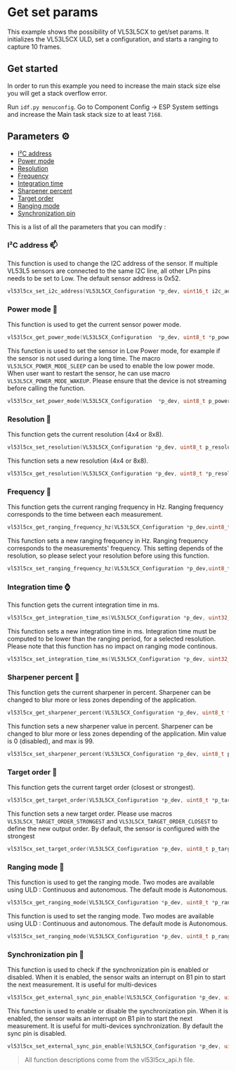 # Get set params
This example shows the possibility of VL53L5CX to get/set params. It initializes the VL53L5CX ULD, set a configuration, and starts a ranging to capture 10 frames.

## Get started
In order to run this example you need to increase the main stack size else you will get a stack overflow error.

Run `idf.py menuconfig`. Go to Component Config -> ESP System settings and increase the Main task stack size to at least `7168`.

## Parameters ⚙
- [I²C address](#ic-address-)
- [Power mode](#power-mode-)
- [Resolution](#resolution-)
- [Frequency](#frequency-)
- [Integration time](#integration-time-)
- [Sharpener percent](#sharpener-percent-)
- [Target order ](#target-order-)
- [Ranging mode](#ranging-mode-)
- [Synchronization pin](#synchronization-pin-)

This is a list of all the parameters that you can modify :
### I²C address 📫
This function is used to change the I2C address of the sensor. If multiple VL53L5 sensors are connected to the same I2C line, all other LPn pins needs to be set to Low. The default sensor address is 0x52.
```c
vl53l5cx_set_i2c_address(VL53L5CX_Configuration	*p_dev, uint16_t i2c_address);
```
### Power mode 🔋
This function is used to get the current sensor power mode.
```c
vl53l5cx_get_power_mode(VL53L5CX_Configuration	*p_dev, uint8_t	*p_power_mode);
```
This function is used to set the sensor in Low Power mode, for example if the sensor is not used during a long time. The macro ```VL53L5CX_POWER_MODE_SLEEP``` can be used to enable the low power mode. When user want to restart the sensor, he can use macro ```VL53L5CX_POWER_MODE_WAKEUP```. Please ensure that the device is not streaming before calling the function.
```c
vl53l5cx_set_power_mode(VL53L5CX_Configuration	*p_dev, uint8_t	p_power_mode);
```
### Resolution 📸
This function gets the current resolution (4x4 or 8x8).
```c
vl53l5cx_set_resolution(VL53L5CX_Configuration *p_dev, uint8_t p_resolution);
```
This function sets a new resolution (4x4 or 8x8).
```c
vl53l5cx_get_resolution(VL53L5CX_Configuration *p_dev, uint8_t *p_resolution);
```
### Frequency 📡
This function gets the current ranging frequency in Hz. Ranging frequency corresponds to the time between each measurement.
```c
vl53l5cx_get_ranging_frequency_hz(VL53L5CX_Configuration *p_dev,uint8_t *frequency_hz);
```
This function sets a new ranging frequency in Hz. Ranging frequency corresponds to the measurements' frequency. This setting depends of the resolution, so please select your resolution before using this function.
```c
vl53l5cx_set_ranging_frequency_hz(VL53L5CX_Configuration *p_dev,uint8_t frequency_hz);
```
### Integration time ⌚
This function gets the current integration time in ms.
```c
vl53l5cx_get_integration_time_ms(VL53L5CX_Configuration *p_dev, uint32_t *p_time_ms);
```
This function sets a new integration time in ms. Integration time must be computed to be lower than the ranging period, for a selected resolution. Please note that this function has no impact on ranging mode continous.
```c
vl53l5cx_set_integration_time_ms(VL53L5CX_Configuration *p_dev, uint32_t p_time_ms);
```
### Sharpener percent 🔪
This function gets the current sharpener in percent. Sharpener can be changed to blur more or less zones depending of the application.
```c
vl53l5cx_get_sharpener_percent(VL53L5CX_Configuration *p_dev, uint8_t *p_sharpener_percent);
```
This function sets a new sharpener value in percent. Sharpener can be changed to blur more or less zones depending of the application. Min value is 0 (disabled), and max is 99.
```c
vl53l5cx_set_sharpener_percent(VL53L5CX_Configuration *p_dev, uint8_t p_sharpener_percent);
```
### Target order 🧮
This function gets the current target order (closest or strongest).
```c
vl53l5cx_get_target_order(VL53L5CX_Configuration *p_dev, uint8_t *p_target_order);
```
This function sets a new target order. Please use macros ```VL53L5CX_TARGET_ORDER_STRONGEST``` and ```VL53L5CX_TARGET_ORDER_CLOSEST``` to define the new output order. By default, the sensor is configured with the strongest
```c
vl53l5cx_set_target_order(VL53L5CX_Configuration *p_dev, uint8_t p_target_order);
```
### Ranging mode 🔧
This function is used to get the ranging mode. Two modes are available using ULD : Continuous and autonomous. The default mode is Autonomous.
```c
vl53l5cx_get_ranging_mode(VL53L5CX_Configuration *p_dev, uint8_t *p_ranging_mode);
```
This function is used to set the ranging mode. Two modes are available using ULD : Continuous and autonomous. The default mode is Autonomous.
```c
vl53l5cx_set_ranging_mode(VL53L5CX_Configuration *p_dev, uint8_t p_ranging_mode);
```
### Synchronization pin 🔗
This function is used to check if the synchronization pin is enabled or disabled. When it is enabled, the sensor waits an interrupt on B1 pin to start the next measurement. It is useful for multi-devices
```c
vl53l5cx_get_external_sync_pin_enable(VL53L5CX_Configuration *p_dev, uint8_t *enable_sync_pin);
```
This function is used to enable or disable the synchronization pin. When it is enabled, the sensor waits an interrupt on B1 pin to start the next measurement. It is useful for multi-devices synchronization. By default the sync pin is disabled.
```c
vl53l5cx_set_external_sync_pin_enable(VL53L5CX_Configuration *p_dev, uint8_t enable_sync_pin);
```

> All function descriptions come from the vl53l5cx_api.h file.